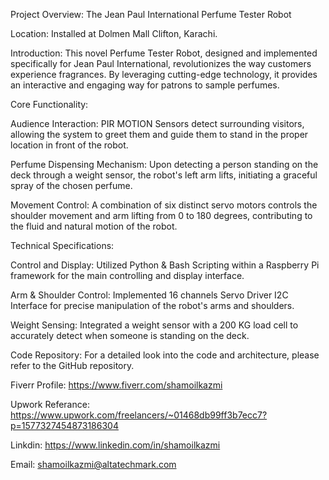 Project Overview: The Jean Paul International Perfume Tester Robot

Location: Installed at Dolmen Mall Clifton, Karachi.

Introduction: This novel Perfume Tester Robot, designed and implemented specifically for Jean Paul International, revolutionizes the way customers experience fragrances. By leveraging cutting-edge technology, it provides an interactive and engaging way for patrons to sample perfumes.

Core Functionality:

Audience Interaction: PIR MOTION Sensors detect surrounding visitors, allowing the system to greet them and guide them to stand in the proper location in front of the robot.

Perfume Dispensing Mechanism: Upon detecting a person standing on the deck through a weight sensor, the robot's left arm lifts, initiating a graceful spray of the chosen perfume.

Movement Control: A combination of six distinct servo motors controls the shoulder movement and arm lifting from 0 to 180 degrees, contributing to the fluid and natural motion of the robot.

Technical Specifications:

Control and Display: Utilized Python & Bash Scripting within a Raspberry Pi framework for the main controlling and display interface.

Arm & Shoulder Control: Implemented 16 channels Servo Driver I2C Interface for precise manipulation of the robot's arms and shoulders.

Weight Sensing: Integrated a weight sensor with a 200 KG load cell to accurately detect when someone is standing on the deck.

Code Repository: For a detailed look into the code and architecture, please refer to the GitHub repository.

Fiverr Profile: https://www.fiverr.com/shamoilkazmi

Upwork Referance: https://www.upwork.com/freelancers/~01468db99ff3b7ecc7?p=1577327454873186304

Linkdin: https://www.linkedin.com/in/shamoilkazmi

Email: shamoilkazmi@altatechmark.com
